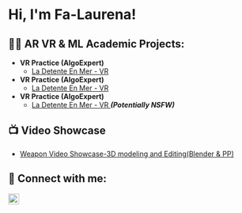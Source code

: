 <h1>Hi, I'm Fa-Laurena! </h1>

<h2>👨‍💻 AR VR & ML Academic Projects:</h2>

- <b>VR Practice (AlgoExpert)</b>
  - [La Detente En Mer - VR ](https://github.com/fa-laurena/VRDetenteRoom/tree/main)
- <b>VR Practice (AlgoExpert)</b>
  - [La Detente En Mer - VR ](https://github.com/fa-laurena/VRDetenteRoom/tree/main)
- <b>VR Practice (AlgoExpert)</b>
  - [La Detente En Mer - VR ](https://github.com/fa-laurena/VRDetenteRoom/tree/main) <b><i>(Potentially NSFW)</b></i>    

<h2>📺 Video Showcase</h2>

- [Weapon Video Showcase-3D modeling and Editing(Blender & PP) ](https://www.youtube.com/watch?v=cnqVXJ9i11E)

<h2> 🤳 Connect with me:</h2>

[<img align="left" alt="JoshMadakor | LinkedIn" width="22px" src="https://cdn.jsdelivr.net/npm/simple-icons@v3/icons/linkedin.svg" />][linkedin]

[twitter]: https://twitter.com/joshmadakor
[youtube]: https://www.youtube.com/c/joshmadakor
[instagram]: https://www.instagram.com/joshmadakor/
[linkedin]: https://linkedin.com/in/joshmadakor

<!--
**joshmadakor1/joshmadakor1** is a ✨ _special_ ✨ repository because its `README.md` (this file) appears on your GitHub profile.

Here are some ideas to get you started:

- 🔭 I’m currently working on ...
- 🌱 I’m currently learning ...
- 👯 I’m looking to collaborate on ...
- 🤔 I’m looking for help with ...
- 💬 Ask me about ...
- 📫 How to reach me: ...
- 😄 Pronouns: ...
- ⚡ Fun fact: ...
-->
